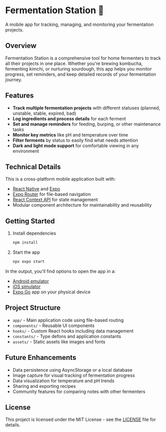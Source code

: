 # Fermentation Station 🧫

A mobile app for tracking, managing, and monitoring your fermentation projects.

## Overview

Fermentation Station is a comprehensive tool for home fermenters to track all their projects in one place. Whether you're brewing kombucha, fermenting kimchi, or nurturing sourdough, this app helps you monitor progress, set reminders, and keep detailed records of your fermentation journey.

## Features

- **Track multiple fermentation projects** with different statuses (planned, unstable, stable, expired, bad)
- **Log ingredients and process details** for each ferment
- **Set and manage reminders** for feeding, burping, or other maintenance tasks
- **Monitor key metrics** like pH and temperature over time
- **Filter ferments** by status to easily find what needs attention
- **Dark and light mode support** for comfortable viewing in any environment

## Technical Details

This is a cross-platform mobile application built with:

- [React Native](https://reactnative.dev/) and [Expo](https://expo.dev)
- [Expo Router](https://docs.expo.dev/router/introduction/) for file-based navigation
- [React Context API](https://reactjs.org/docs/context.html) for state management
- Modular component architecture for maintainability and reusability

## Getting Started

1. Install dependencies

   ```bash
   npm install
   ```

2. Start the app

   ```bash
   npx expo start
   ```

In the output, you'll find options to open the app in a:

- [Android emulator](https://docs.expo.dev/workflow/android-studio-emulator/)
- [iOS simulator](https://docs.expo.dev/workflow/ios-simulator/)
- [Expo Go](https://expo.dev/go) app on your physical device

## Project Structure

- `app/` - Main application code using file-based routing
- `components/` - Reusable UI components
- `hooks/` - Custom React hooks including data management
- `constants/` - Type defons and application constants
- `assets/` - Static assets like images and fonts

## Future Enhancements

- Data persistence using AsyncStorage or a local database
- Image capture for visual tracking of fermentation progress
- Data visualization for temperature and pH trends
- Sharing and exporting recipes
- Community features for comparing notes with other fermenters

## License

This project is licensed under the MIT License - see the [LICENSE](LICENSE) file for details.